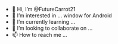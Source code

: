 - 👋 Hi, I’m @FutureCarrot21
- 👀 I’m interested in ... window for Android 
- 🌱 I’m currently learning ...
- 💞️ I’m looking to collaborate on ...
- 📫 How to reach me ...

<!---
FutureCarrot21/FutureCarrot21 is a ✨ special ✨ repository because its `README.md` (this file) appears on your GitHub profile.
You can click the Preview link to take a look at your changes.
--->
